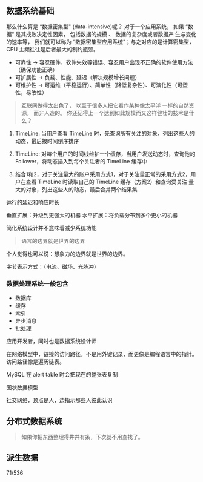 
## 数据系统基础

那么什么算是 “数据密集型" (data-intensive)呢？
对于一个应用系统， 如果 “数据“ 是其成败决定性因素， 包括数据的规模 、 数据的复杂度或者数据产
生与变化的速率等， 我们就可以称为 “数据密集型应用系统”；与之对应的是计算密集型，CPU 主频往往是后者最大的制约瓶颈。

- 可靠性 -> 容忍硬件、软件失效等错误、容忍用户出现不正确的软件使用方法（确保功能正确）
- 可扩展性 -> 负载、性能、延迟（解决规模增长问题）
- 可维护性 -> 可运维（平稳运行）、简单性（降低复杂性）、可演化性（可塑性，易改性）

> 互联网做得太出色了， 以至于很多人把它看作某种像太平洋 一样的自然资源， 而非人造的。 你还记得上一个达到如此规模而又这样健壮的技术是什么？
1. TimeLine: 当用户查看 TimeLine 时，先查询所有关注的对象，列出这些人的动态，最后按时间倒序排序
2. TimeLine: 对每个用户的时间线维护一个缓存，当用户发送动态时，查询他的 Follower，将动态插入到每个关注者的 TimeLine 缓存中

3. 结合1和2，对于关注量大的账户采用方式1，对于关注量正常的采用方式2，用户在查看 TimeLine 时读取自己的 TimeLine 缓存（方案2）和查询受关注
量大的对象，列出这些人的动态，最后合并两个结果集

运行的延迟和响应时长

垂直扩展：升级到更强大的机器
水平扩展：将负载分布到多个更小的机器

简化系统设计并不意味着减少系统功能

> 语言的边界就是世界的边界

个人觉得也可以说：想象力的边界就是世界的边界。

字节表示方式：（电流、磁场、光脉冲）

### 数据处理系统一般包含

- 数据库
- 缓存
- 索引
- 异步消息
- 批处理

应用开发者，同时也是数据系统设计师

在网络模型中，链接的访问路径，不是用外键记录，而更像是编程语言中的指针。访问路径像是遍历链表。

MySQL 在 alert table 时会把现在的整张表复制

图状数据模型

社交网络，顶点是人，边指示那些人彼此认识



## 分布式数据系统

> 如果你把东西整理得井井有条，下次就不用查找了。

## 派生数据

71/536


